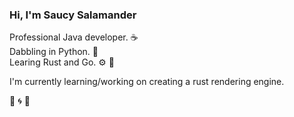 ### Hi, I'm Saucy Salamander

Professional Java developer. :coffee:<br>
Dabbling in Python. :snake:<br>
Learing Rust and Go. :gear: :rocket:<br>

I'm currently learning/working on creating a rust rendering engine.

:maple_leaf: :cyclone: :rocket:
